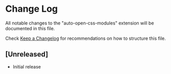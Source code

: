 # Change Log

All notable changes to the "auto-open-css-modules" extension will be documented in this file.

Check [Keep a Changelog](http://keepachangelog.com/) for recommendations on how to structure this file.

## [Unreleased]

- Initial release